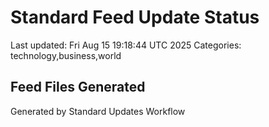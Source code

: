 # Standard Feed Update Status
Last updated: Fri Aug 15 19:18:44 UTC 2025
Categories: technology,business,world

## Feed Files Generated

Generated by Standard Updates Workflow
